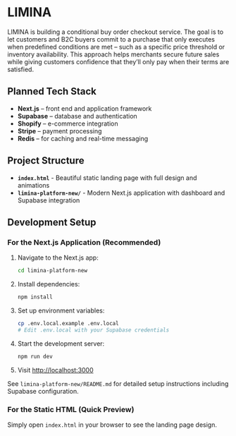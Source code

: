 # LIMINA

LIMINA is building a conditional buy order checkout service. The goal is to let customers and B2C buyers commit to a purchase that only executes when predefined conditions are met – such as a specific price threshold or inventory availability. This approach helps merchants secure future sales while giving customers confidence that they’ll only pay when their terms are satisfied.

## Planned Tech Stack

- **Next.js** – front end and application framework
- **Supabase** – database and authentication
- **Shopify** – e-commerce integration
- **Stripe** – payment processing
- **Redis** – for caching and real-time messaging

## Project Structure

- **`index.html`** - Beautiful static landing page with full design and animations
- **`limina-platform-new/`** - Modern Next.js application with dashboard and Supabase integration

## Development Setup

### For the Next.js Application (Recommended)

1. Navigate to the Next.js app:
   ```bash
   cd limina-platform-new
   ```

2. Install dependencies:
   ```bash
   npm install
   ```

3. Set up environment variables:
   ```bash
   cp .env.local.example .env.local
   # Edit .env.local with your Supabase credentials
   ```

4. Start the development server:
   ```bash
   npm run dev
   ```

5. Visit [http://localhost:3000](http://localhost:3000)

See `limina-platform-new/README.md` for detailed setup instructions including Supabase configuration.

### For the Static HTML (Quick Preview)

Simply open `index.html` in your browser to see the landing page design.

